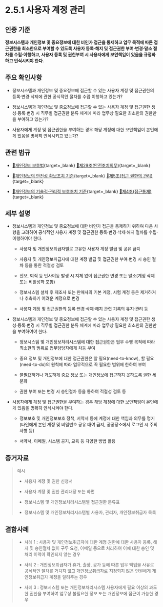 # 2.5.1 사용자 계정 관리

## 인증 기준

**정보시스템과 개인정보 및 중요정보에 대한 비인가 접근을 통제하고 업무 목적에 따른 접근권한을 최소한으로 부여할 수 있도록 사용자 등록·해지 및 접근권한 부여·변경·말소 절차를 수립·이행하고, 사용자 등록 및 권한부여 시 사용자에게 보안책임이 있음을 규정화하고 인식시켜야 한다.**

## 주요 확인사항

- 정보시스템과 개인정보 및 중요정보에 접근할 수 있는 사용자 계정 및 접근권한의 등록·변경·삭제에 관한 공식적인 절차를 수립·이행하고 있는가?

- 정보시스템과 개인정보 및 중요정보에 접근할 수 있는 사용자 계정 및 접근권한 생성·등록·변경 시 직무별 접근권한 분류 체계에 따라 업무상 필요한 최소한의 권한만을 부여하고 있는가?

- 사용자에게 계정 및 접근권한을 부여하는 경우 해당 계정에 대한 보안책임이 본인에게 있음을 명확히 인식시키고 있는가?

## 관련 법규

- [🔗개인정보 보호법][개인정보 보호법 제29조]{target=_blank} [🔗제29조(안전조치의무)][개인정보 보호법 제29조 부분]{target=_blank}

- [🔗개인정보의 안전성 확보조치 기준][개인정보의 안전성 확보조치 기준 제5조]{target=_blank} [🔗제5조(접근 권한의 관리)][개인정보의 안전성 확보조치 기준 제5조]{target=_blank}

- [🔗개인정보의 기술적·관리적 보호조치 기준][개인정보의 기술적·관리적 보호조치 기준 제4조]{target=_blank} [🔗제4조(접근통제)][개인정보의 기술적·관리적 보호조치 기준 제4조]{target=_blank}

## 세부 설명

- 정보시스템과 개인정보 및 중요정보에 대한 비인가 접근을 통제하기 위하여 다음 사항을 고려하여 공식적인 사용자 계정 및 접근권한 등록·변경·삭제·해지 절차를 수립·이행하여야 한다.

    - 사용자 및 개인정보취급자별로 고유한 사용자 계정 발급 및 공유 금지

    - 사용자 및 개인정보취급자에 대한 계정 발급 및 접근권한 부여·변경 시 승인 절차 등을 통한 적절성 검토

    - 전보, 퇴직 등 인사이동 발생 시 지체 없이 접근권한 변경 또는 말소(계정 삭제 또는 비활성화 포함)

    - 정보시스템 설치 후 제조사 또는 판매사의 기본 계정, 시험 계정 등은 제거하거나 추측하기 어려운 계정으로 변경

    - 사용자 계정 및 접근권한의 등록·변경·삭제·해지 관련 기록의 유지·관리 등

- 정보시스템과 개인정보 및 중요정보에 접근할 수 있는 사용자 계정 및 접근권한 생성·등록·변경 시 직무별 접근권한 분류 체계에 따라 업무상 필요한 최소한의 권한만을 부여하여야 한다.

    - 정보시스템 및 개인정보처리시스템에 대한 접근권한은 업무 수행 목적에 따라 최소한의 범위로 업무담당자에게 차등 부여

    - 중요 정보 및 개인정보에 대한 접근권한은 알 필요(need-to-know), 할 필요(need-to-do)의 원칙에 따라 업무적으로 꼭 필요한 범위에 한하여 부여

    - 불필요하거나 과도하게 중요 정보 또는 개인정보에 접근하지 못하도록 권한 세분화

    - 권한 부여 또는 변경 시 승인절차 등을 통하여 적절성 검토 등

- 사용자에게 계정 및 접근권한을 부여하는 경우 해당 계정에 대한 보안책임이 본인에게 있음을 명확히 인식시켜야 한다.

    - 정보보호 및 개인정보보호 정책, 서약서 등에 계정에 대한 책임과 의무를 명기(타인에게 본인 계정 및 비밀번호 공유 대여 금지, 공공장소에서 로그인 시 주의사항 등)

    - 서약서, 이메일, 시스템 공지, 교육 등 다양한 방법 활용

## 증거자료

> 예시
>
> - 사용자 계정 및 권한 신청서
>
> - 사용자 계정 및 권한 관리대장 또는 화면
>
> - 정보시스템 및 개인정보처리시스템별 접근권한 분류표
>
> - 정보시스템 및 개인정보처리시스템별 사용자, 관리자, 개인정보취급자 목록

## 결함사례

> - 사례 1 : 사용자 및 개인정보취급자에 대한 계정·권한에 대한 사용자 등록, 해지 및 승인절차 없이 구두 요청, 이메일 등으로 처리하여 이에 대한 승인 및 처리 이력이 확인되지 않는 경우
>
> - 사례 2 : 개인정보취급자가 휴가, 출장, 공가 등에 따른 업무 백업을 사유로 공식적인 절차를 거치지 않고 개인정보취급자로 지정되지 않은 인원에게 개인정보취급자 계정을 알려주는 경우
>
> - 사례 3 : 정보시스템 또는 개인정보처리시스템 사용자에게 필요 이상의 과도한 권한을 부여하여 업무상 불필요한 정보 또는 개인정보에 접근이 가능한 경우

[개인정보 보호법 제29조]: https://www.law.go.kr/법령/개인정보보호법/(20200805,16930,20200204)/제29조 "개인정보 보호법 제29조"
[개인정보 보호법 제29조 부분]: https://www.law.go.kr/법령/개인정보보호법/제29조 "개인정보 보호법 제29조 부분"

[개인정보의 안전성 확보조치 기준 제5조]: https://www.law.go.kr/행정규칙/(개인정보보호위원회)개인정보의안전성확보조치기준/(2021-2,20210915)/제5조 "개인정보의 안전성 확보조치 기준 제5조"

[개인정보의 기술적·관리적 보호조치 기준 제4조]: https://www.law.go.kr/행정규칙/(개인정보보호위원회)개인정보의기술적·관리적보호조치기준/(2021-3,20210915)/제4조 "개인정보의 기술적·관리적 보호조치 기준 제4조"
